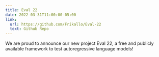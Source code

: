 ```yaml
---
title: Eval 22
date: 2022-03-31T11:00:00-05:00
link: 
  url: https://github.com/Frikallo/Eval-22
  text: Github Repo
---
```


We are proud to announce our new project Eval 22, a free and publicly available framework to test autoregressive language models!